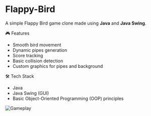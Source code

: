 # Flappy-Bird

A simple Flappy Bird game clone made using **Java** and **Java Swing**.

🎮 Features
- Smooth bird movement
- Dynamic pipes generation
- Score tracking
- Basic collision detection
- Custom graphics for pipes and background

🛠 Tech Stack
- Java
- Java Swing (GUI)
- Basic Object-Oriented Programming (OOP) principles

![Gameplay](https://imgur.com/UEgDyzV)
